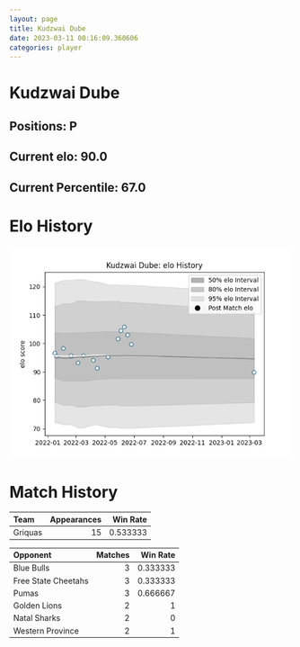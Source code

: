 ```yaml
---  
layout: page  
title: Kudzwai Dube  
date: 2023-03-11 00:16:09.360606  
categories: player  
---
```

# Kudzwai Dube

## Positions: P

## Current elo: 90.0

## Current Percentile: 67.0

# Elo History


![elo history](history_KudzwaiDube.png)
# Match History


| Team    |   Appearances |   Win Rate |
|:--------|--------------:|-----------:|
| Griquas |            15 |   0.533333 |

| Opponent            |   Matches |   Win Rate |
|:--------------------|----------:|-----------:|
| Blue Bulls          |         3 |   0.333333 |
| Free State Cheetahs |         3 |   0.333333 |
| Pumas               |         3 |   0.666667 |
| Golden Lions        |         2 |   1        |
| Natal Sharks        |         2 |   0        |
| Western Province    |         2 |   1        |